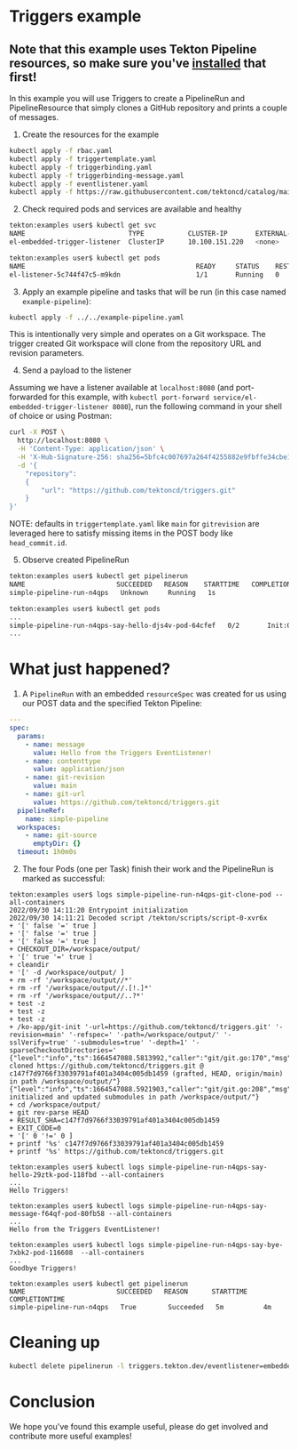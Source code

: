 # Triggers example

## Note that this example uses Tekton Pipeline resources, so make sure you've [installed](https://github.com/tektoncd/pipeline/blob/main/docs/install.md) that first!

In this example you will use Triggers to create a PipelineRun and
PipelineResource that simply clones a GitHub repository and prints a couple of
messages.

1. Create the resources for the example

```sh
kubectl apply -f rbac.yaml
kubectl apply -f triggertemplate.yaml
kubectl apply -f triggerbinding.yaml
kubectl apply -f triggerbinding-message.yaml
kubectl apply -f eventlistener.yaml
kubectl apply -f https://raw.githubusercontent.com/tektoncd/catalog/main/task/git-clone/0.8/git-clone.yaml
```

2. Check required pods and services are available and healthy

```bash
tekton:examples user$ kubectl get svc
NAME                          TYPE           CLUSTER-IP       EXTERNAL-IP   PORT(S)          AGE
el-embedded-trigger-listener  ClusterIP      10.100.151.220   <none>        8080/TCP,9000/TCP         48s  <--- this will receive the event
```

```bash
tekton:examples user$ kubectl get pods
NAME                                           READY     STATUS    RESTARTS   AGE
el-listener-5c744f47c5-m9kdn                   1/1       Running   0          78s
```

3. Apply an example pipeline and tasks that will be run (in this case named
   `example-pipeline`):

```bash
kubectl apply -f ../../example-pipeline.yaml
```

This is intentionally very simple and operates on a Git workspace. The
trigger created Git workspace will clone from the repository URL and revision
parameters.

4. Send a payload to the listener

Assuming we have a listener available at `localhost:8080` (and port-forwarded
for this example, with
`kubectl port-forward service/el-embedded-trigger-listener 8080`),
run the following command in your shell of choice or using Postman:

```bash
curl -X POST \
  http://localhost:8080 \
  -H 'Content-Type: application/json' \
  -H 'X-Hub-Signature-256: sha256=5bfc4c007697a264f4255882e9fbffe34cbe1cf6040118db7e017e6200f45acd' \
  -d '{
	"repository":
	{
		"url": "https://github.com/tektoncd/triggers.git"
	}
}'
```

NOTE: defaults in `triggertemplate.yaml` like `main` for `gitrevision` are leveraged here to 
satisfy missing items in the POST body like `head_commit.id`.

5. Observe created PipelineRun

```bash
tekton:examples user$ kubectl get pipelinerun
NAME                       SUCCEEDED   REASON    STARTTIME   COMPLETIONTIME
simple-pipeline-run-n4qps   Unknown     Running   1s
```

```bash
tekton:examples user$ kubectl get pods
...
simple-pipeline-run-n4qps-say-hello-djs4v-pod-64cfef   0/2       Init:0/2   0          1s
...
```

# What just happened?

1. A `PipelineRun` with an embedded `resourceSpec` was created for us using our
   POST data and the specified Tekton Pipeline:

```yaml
---
spec:
  params:
    - name: message
      value: Hello from the Triggers EventListener!
    - name: contenttype
      value: application/json
    - name: git-revision
      value: main
    - name: git-url
      value: https://github.com/tektoncd/triggers.git
  pipelineRef:
    name: simple-pipeline
  workspaces:
    - name: git-source
      emptyDir: {}
  timeout: 1h0m0s
```

2. The four Pods (one per Task) finish their work and the PipelineRun is marked
   as successful:

```
tekton:examples user$ logs simple-pipeline-run-n4qps-git-clone-pod --all-containers
2022/09/30 14:11:20 Entrypoint initialization
2022/09/30 14:11:21 Decoded script /tekton/scripts/script-0-xvr6x
+ '[' false '=' true ]
+ '[' false '=' true ]
+ '[' false '=' true ]
+ CHECKOUT_DIR=/workspace/output/
+ '[' true '=' true ]
+ cleandir
+ '[' -d /workspace/output/ ]
+ rm -rf '/workspace/output//*'
+ rm -rf '/workspace/output//.[!.]*'
+ rm -rf '/workspace/output//..?*'
+ test -z 
+ test -z 
+ test -z 
+ /ko-app/git-init '-url=https://github.com/tektoncd/triggers.git' '-revision=main' '-refspec=' '-path=/workspace/output/' '-sslVerify=true' '-submodules=true' '-depth=1' '-sparseCheckoutDirectories='
{"level":"info","ts":1664547088.5813992,"caller":"git/git.go:170","msg":"Successfully cloned https://github.com/tektoncd/triggers.git @ c147f7d9766f33039791af401a3404c005db1459 (grafted, HEAD, origin/main) in path /workspace/output/"}
{"level":"info","ts":1664547088.5921903,"caller":"git/git.go:208","msg":"Successfully initialized and updated submodules in path /workspace/output/"}
+ cd /workspace/output/
+ git rev-parse HEAD
+ RESULT_SHA=c147f7d9766f33039791af401a3404c005db1459
+ EXIT_CODE=0
+ '[' 0 '!=' 0 ]
+ printf '%s' c147f7d9766f33039791af401a3404c005db1459
+ printf '%s' https://github.com/tektoncd/triggers.git

tekton:examples user$ kubectl logs simple-pipeline-run-n4qps-say-hello-29ztk-pod-118fbd --all-containers
...
Hello Triggers!
```

```
tekton:examples user$ kubectl logs simple-pipeline-run-n4qps-say-message-f64qf-pod-80fb58 --all-containers
...
Hello from the Triggers EventListener!
```

```
tekton:examples user$ kubectl logs simple-pipeline-run-n4qps-say-bye-7xbk2-pod-116608  --all-containers
...
Goodbye Triggers!
```

```
tekton:examples user$ kubectl get pipelinerun
NAME                       SUCCEEDED   REASON      STARTTIME   COMPLETIONTIME
simple-pipeline-run-n4qps   True        Succeeded   5m          4m
```

# Cleaning up

```sh
kubectl delete pipelinerun -l triggers.tekton.dev/eventlistener=embedded-trigger-listener
```

# Conclusion

We hope you've found this example useful, please do get involved and contribute
more useful examples!
